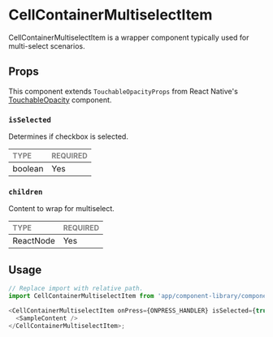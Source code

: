 # CellContainerMultiselectItem

CellContainerMultiselectItem is a wrapper component typically used for multi-select scenarios.

## Props

This component extends `TouchableOpacityProps` from React Native's [TouchableOpacity](https://reactnative.dev/docs/touchableopacity) component.

### `isSelected`

Determines if checkbox is selected.

| <span style="color:gray;font-size:14px">TYPE</span> | <span style="color:gray;font-size:14px">REQUIRED</span> |
| :-------------------------------------------------- | :------------------------------------------------------ |
| boolean                                             | Yes                                                     |

### `children`

Content to wrap for multiselect.

| <span style="color:gray;font-size:14px">TYPE</span> | <span style="color:gray;font-size:14px">REQUIRED</span> |
| :-------------------------------------------------- | :------------------------------------------------------ |
| ReactNode                                           | Yes                                                     |

## Usage

```javascript
// Replace import with relative path.
import CellContainerMultiselectItem from 'app/component-library/components/Cells/CellContainerMultiselectItem';

<CellContainerMultiselectItem onPress={ONPRESS_HANDLER} isSelected={true}>
  <SampleContent />
</CellContainerMultiselectItem>;
```
